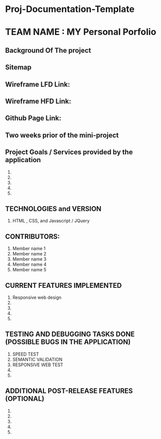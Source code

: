 # Proj-Documentation-Template

# TEAM NAME : MY Personal Porfolio

## Background Of The project

## Sitemap

## Wireframe LFD Link: 

## Wireframe HFD Link: 

## Github Page Link: 

## Two weeks prior of the mini-project

## Project Goals / Services provided by the application

1.
2.
3.
4.
5.

## TECHNOLOGIES and VERSION

1. HTML , CSS, and Javascript / JQuery


## CONTRIBUTORS:

1. Member name 1
2. Member name 2
3. Member name 3
4. Member name 4
5. Member name 5

## CURRENT FEATURES IMPLEMENTED

1. Responsive web design
2.
3.
4.
5.


## TESTING AND DEBUGGING TASKS DONE (POSSIBLE BUGS IN THE APPLICATION)
1. SPEED TEST
2. SEMANTIC VALIDATION
3. RESPONSIVE WEB TEST 
4.
5.

## ADDITIONAL POST-RELEASE FEATURES (OPTIONAL)

1.
2.
3.
4.
5.